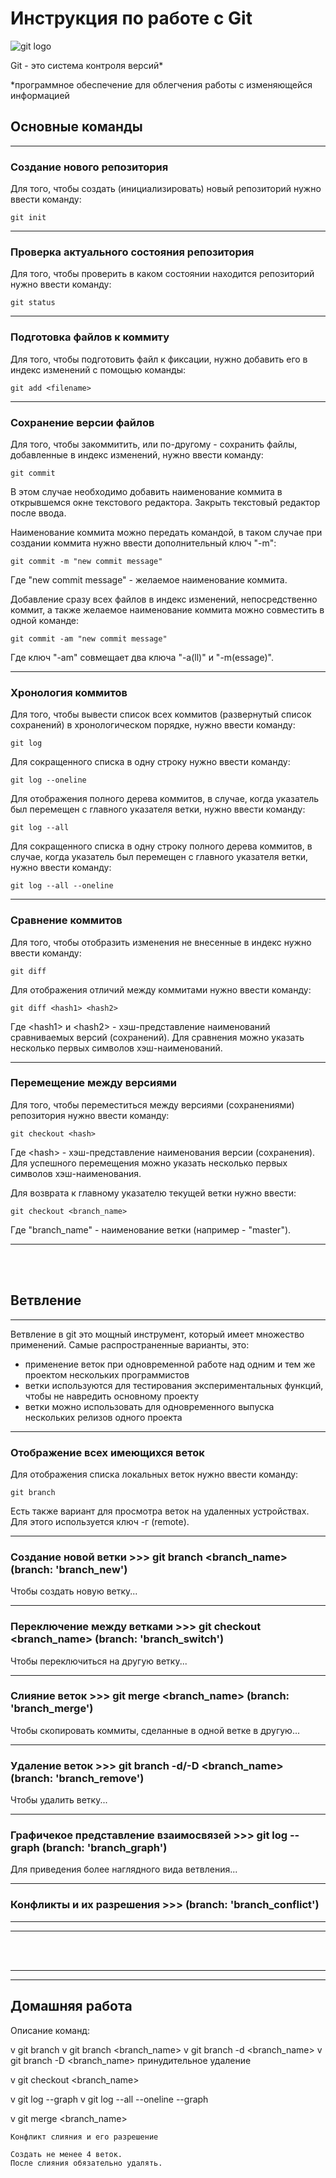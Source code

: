 # Инструкция по работе с Git

![git logo](git.jpg)

Git - это система контроля версий*
<aside> *программное обеспечение для облегчения работы с изменяющейся информацией

<br>

## Основные команды
___
### Создание нового репозитория

Для того, чтобы создать (инициализировать) новый репозиторий нужно ввести команду:

    git init

___
### Проверка актуального состояния репозитория

Для того, чтобы проверить в каком состоянии находится репозиторий нужно ввести команду:

    git status

___
### Подготовка файлов к коммиту

Для того, чтобы подготовить файл к фиксации, нужно добавить его в индекс изменений с помощью команды:

    git add <filename>

___
### Сохранение версии файлов

Для того, чтобы закоммитить, или по-другому - сохранить файлы, добавленные в индекс изменений, нужно ввести команду:

    git commit

В этом случае необходимо добавить наименование коммита в открывшемся окне текстового редактора. Закрыть текстовый редактор после ввода. 

Наименование коммита можно передать командой, в таком случае при создании коммита нужно ввести дополнительный ключ "-m":

    git commit -m "new commit message"

Где "new commit message" - желаемое наименование коммита.

Добавление сразу всех файлов в индекс изменений, непосредственно коммит, а также желаемое наименование коммита можно совместить в одной команде:

    git commit -am "new commit message"

Где ключ "-am" совмещает два ключа "-a(ll)" и "-m(essage)".

___
### Хронология коммитов

Для того, чтобы вывести список всех коммитов (развернутый список сохранений) в хронологическом порядке, нужно ввести команду:

    git log

Для сокращенного списка в одну строку нужно ввести команду:

    git log --oneline

Для отображения полного дерева коммитов, в случае, когда указатель был перемещен с главного указателя ветки, нужно ввести команду:

    git log --all
    
Для сокращенного списка в одну строку полного дерева коммитов, в случае, когда указатель был перемещен с главного указателя ветки, нужно ввести команду:
    
    git log --all --oneline

___
### Сравнение коммитов

Для того, чтобы отобразить изменения не внесенные в индекс нужно ввести команду:

    git diff

Для отображения отличий между коммитами нужно ввести команду:

    git diff <hash1> <hash2>

Где \<hash1> и \<hash2> - хэш-представление наименований сравниваемых версий (сохранений). Для сравнения можно указать несколько первых символов хэш-наименований.

___
### Перемещение между версиями

Для того, чтобы переместиться между версиями (сохранениями) репозитория нужно ввести команду:

    git checkout <hash>

Где \<hash> - хэш-представление наименования версии (сохранения). Для успешного перемещения можно указать несколько первых символов хэш-наименования.

Для возврата к главному указателю текущей ветки нужно ввести:

    git checkout <branch_name>

Где "branch_name" - наименование ветки (например - "master").

___
<br>
<br>


## Ветвление
___
Ветвление в git это мощный инструмент, который имеет множество применений. Самые распространенные варианты, это:
* применение веток при одновременной работе над одним и тем же проектом нескольких программистов
* ветки используются для тестирования экспериментальных функций, чтобы не навредить основному проекту
* ветки можно использовать для одновременного выпуска нескольких релизов одного проекта

___
### Отображение всех имеющихся веток

Для отображения списка локальных веток нужно ввести команду:

    git branch

Есть также вариант для просмотра веток на удаленных устройствах. Для этого используется ключ -г (remote).

___
### Создание новой ветки >>> git branch <branch_name> (branch: 'branch_new')

Чтобы создать новую ветку...

___
### Переключение между ветками >>> git checkout <branch_name> (branch: 'branch_switch')

Чтобы переключиться на другую ветку...

___
### Слияние веток >>> git merge <branch_name> (branch: 'branch_merge')

Чтобы скопировать коммиты, сделанные в одной ветке в другую...

___
### Удаление веток >>> git branch -d/-D <branch_name> (branch: 'branch_remove')

Чтобы удалить ветку...

___
### Графичекое представление взаимосвязей >>> git log --graph (branch: 'branch_graph')

Для приведения более наглядного вида ветвления...

___
### Конфликты и их разрешения >>> (branch: 'branch_conflict')


___
___
<br>
<br>

___
___
## Домашняя работа
Описание команд:

   v git branch
   v git branch <branch_name>
   v git branch -d <branch_name>
   v git branch -D <branch_name> принудительное удаление

   v git checkout <branch_name>

   v git log --graph
   v git log --all --oneline --graph

   v git merge <branch_name>

    Конфликт слияния и его разрешение

    Создать не менее 4 веток.
    После слияния обязательно удалять.